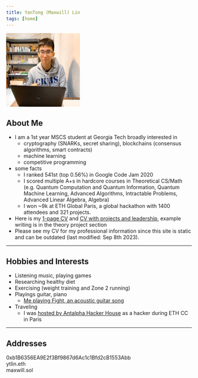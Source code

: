 ```yaml
---
title: YanTong (Maxwill) Lin
tags: [home]
---
```


<img src="img/profile.jpg" alt="drawing" width="200"/>

## About Me
- I am a 1st year MSCS student at Georgia Tech broadly interested in
    - cryptography (SNARKs, secret sharing), blockchains (consensus algorithms, smart contracts)
    - machine learning
    - competitive programming
- some facts
    - I ranked 541st (top 0.56%) in Google Code Jam 2020
    - I scored multiple A+s in hardcore courses in Theoretical CS/Math (e.g. Quantum Computation and Quantum Information, Quantum Machine Learning, Advanced Algorithms, Intractable Problems, Advanced Linear Algebra, Algebra)
    - I won ~9k at ETH Global Paris, a global hackathon with 1400 attendees and 321 projects.
- Here is my [1-page CV](https://drive.google.com/file/d/16nkGvbMUJJ8JabQOxMNzgntl9-LsBaEd) and [CV with projects and leadership](https://drive.google.com/file/d/1ntaSsTQ9a0-AxTWxOlPUJBn5N1Ntv3ho/view?usp=sharing), example writing is in the theory project section
- Please see my CV for my professional information since this site is static and can be outdated (last modified: Sep 8th 2023).

---

## Hobbies and Interests
- Listening music, playing games
- Researching healthy diet
- Exercising (weight training and Zone 2 running)
- Playings guitar, piano
    - [Me playing Fight, an acoustic guitar song](https://youtu.be/XmpmadFYGOk)
- Traveling
    - I was [hosted by Antalpha Hacker House](https://youtu.be/MSYaon4zNsc?si=ac7TzA_bLDmVUMfR) as a hacker during ETH CC in Paris

---

## Addresses
0xb1B6356EA9E2f3Bf9867d6Ac1c1Bfd2cB1553Abb  
ytlin.eth  
maxwill.sol
